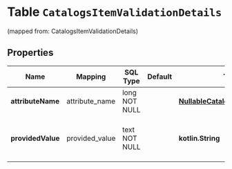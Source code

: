 
# Table `CatalogsItemValidationDetails`
(mapped from: CatalogsItemValidationDetails)

## Properties
Name | Mapping | SQL Type | Default | Type | Description | Notes
---- | ------- | -------- | ------- | ---- | ----------- | -----
**attributeName** | attribute_name | long NOT NULL |  | [**NullableCatalogsItemFieldType**](NullableCatalogsItemFieldType.md) |  |  [foreignkey]
**providedValue** | provided_value | text NOT NULL |  | **kotlin.String** | Provided value that caused the validation issue. | 




